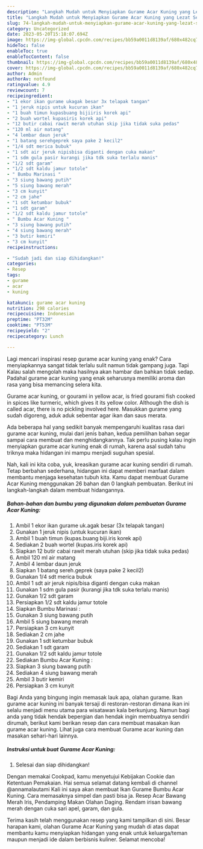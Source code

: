```yaml
---
description: "Langkah Mudah untuk Menyiapkan Gurame Acar Kuning yang Lezat Sekali"
title: "Langkah Mudah untuk Menyiapkan Gurame Acar Kuning yang Lezat Sekali"
slug: 74-langkah-mudah-untuk-menyiapkan-gurame-acar-kuning-yang-lezat-sekali
category: Uncategorized
date: 2023-05-20T15:18:07.694Z
image: https://img-global.cpcdn.com/recipes/bb59a0011d8139af/680x482cq70/gurame-acar-kuning-foto-resep-utama.jpg
hideToc: false
enableToc: true
enableTocContent: false
thumbnail: https://img-global.cpcdn.com/recipes/bb59a0011d8139af/680x482cq70/gurame-acar-kuning-foto-resep-utama.jpg
cover: https://img-global.cpcdn.com/recipes/bb59a0011d8139af/680x482cq70/gurame-acar-kuning-foto-resep-utama.jpg
author: Admin
authorAv: notfound
ratingvalue: 4.9
reviewcount: 7
recipeingredient:
- "1 ekor ikan gurame ukagak besar 3x telapak tangan"
- "1 jeruk nipis untuk kucuran ikan"
- "1 buah timun kupasbuang bijiiris korek api"
- "2 buah wortel kupasiris korek api"
- "12 butir cabai rawit merah utuhan skip jika tidak suka pedas"
- "120 ml air matang"
- "4 lembar daun jeruk"
- "1 batang serehgeprek saya pake 2 kecil2"
- "1/4 sdt merica bubuk"
- "1 sdt air jeruk nipisbisa diganti dengan cuka makan"
- "1 sdm gula pasir kurangi jika tdk suka terlalu manis"
- "1/2 sdt garam"
- "1/2 sdt kaldu jamur totole"
- " Bumbu Marinasi "
- "3 siung bawang putih"
- "5 siung bawang merah"
- "3 cm kunyit"
- "2 cm jahe"
- "1 sdt ketumbar bubuk"
- "1 sdt garam"
- "1/2 sdt kaldu jamur totole"
- " Bumbu Acar Kuning "
- "3 siung bawang putih"
- "4 siung bawang merah"
- "3 butir kemiri"
- "3 cm kunyit"
recipeinstructions:

- "Sudah jadi dan siap dihidangkan!"
categories:
- Resep
tags:
- gurame
- acar
- kuning

katakunci: gurame acar kuning 
nutrition: 298 calories
recipecuisine: Indonesian
preptime: "PT32M"
cooktime: "PT53M"
recipeyield: "2"
recipecategory: Lunch

---
```



Lagi mencari inspirasi resep gurame acar kuning yang enak? Cara menyiapkannya sangat tidak terlalu sulit namun tidak gampang juga. Tapi Kalau salah mengolah maka hasilnya akan hambar dan bahkan tidak sedap. Padahal gurame acar kuning yang enak seharusnya memiliki aroma dan rasa yang bisa memancing selera kita.


Gurame acar kuning, or gourami in yellow acar, is fried gourami fish cooked in spices like turmeric, which gives it its yellow color. Although the dish is called acar, there is no pickling involved here. Masukkan gurame yang sudah digoreng, aduk aduk sebentar agar ikan dan saus merata.

Ada beberapa hal yang sedikit banyak mempengaruhi kualitas rasa dari gurame acar kuning, mulai dari jenis bahan, kedua pemilihan bahan segar sampai cara membuat dan menghidangkannya. Tak perlu pusing kalau ingin menyiapkan gurame acar kuning enak di rumah, karena asal sudah tahu triknya maka hidangan ini mampu menjadi suguhan spesial.


Nah, kali ini kita coba, yuk, kreasikan gurame acar kuning sendiri di rumah. Tetap berbahan sederhana, hidangan ini dapat memberi manfaat dalam membantu menjaga kesehatan tubuh kita. Kamu dapat membuat Gurame Acar Kuning menggunakan 26 bahan dan 0 langkah pembuatan. Berikut ini langkah-langkah dalam membuat hidangannya.

<!--inarticleads1-->

##### Bahan-bahan dan bumbu yang digunakan dalam pembuatan Gurame Acar Kuning:

1. Ambil 1 ekor ikan gurame uk.agak besar (3x telapak tangan)
1. Gunakan 1 jeruk nipis (untuk kucuran ikan)
1. Ambil 1 buah timun (kupas.buang biji.iris korek api)
1. Sediakan 2 buah wortel (kupas.iris korek api)
1. Siapkan 12 butir cabai rawit merah utuhan (skip jika tidak suka pedas)
1. Ambil 120 ml air matang
1. Ambil 4 lembar daun jeruk
1. Siapkan 1 batang sereh.geprek (saya pake 2 kecil2)
1. Gunakan 1/4 sdt merica bubuk
1. Ambil 1 sdt air jeruk nipis/bisa diganti dengan cuka makan
1. Gunakan 1 sdm gula pasir (kurangi jika tdk suka terlalu manis)
1. Gunakan 1/2 sdt garam
1. Persiapkan 1/2 sdt kaldu jamur totole
1. Siapkan  Bumbu Marinasi :
1. Gunakan 3 siung bawang putih
1. Ambil 5 siung bawang merah
1. Persiapkan 3 cm kunyit
1. Sediakan 2 cm jahe
1. Gunakan 1 sdt ketumbar bubuk
1. Sediakan 1 sdt garam
1. Gunakan 1/2 sdt kaldu jamur totole
1. Sediakan  Bumbu Acar Kuning :
1. Siapkan 3 siung bawang putih
1. Sediakan 4 siung bawang merah
1. Ambil 3 butir kemiri
1. Persiapkan 3 cm kunyit


Bagi Anda yang bingung ingin memasak lauk apa, olahan gurame. Ikan gurame acar kuning ini banyak tersaji di restoran-restoran dimana ikan ini selalu menjadi menu utama para wisatawan kala berkunjung. Namun bagi anda yang tidak hendak bepergian dan hendak ingin membuatnya sendiri dirumah, berikut kami berikan resep dan cara membuat masakan ikan gurame acar kuning. Lihat juga cara membuat Gurame acar kuning dan masakan sehari-hari lainnya. 

<!--inarticleads2-->

##### Instruksi untuk buat Gurame Acar Kuning:


1. Selesai dan siap dihidangkan!

Dengan memakai Cookpad, kamu menyetujui Kebijakan Cookie dan Ketentuan Pemakaian. Hai semua selamat datang kembali di channel @annamalautami Kali ini saya akan membuat Ikan Gurame Bumbu Acar Kuning. Cara memasaknya simpel dan pasti bisa ja. Resep Acar Bawang Merah Iris, Pendamping Makan Olahan Daging. Rendam irisan bawang merah dengan cuka sari apel, garam, dan gula. 

Terima kasih telah menggunakan resep yang kami tampilkan di sini. Besar harapan kami, olahan Gurame Acar Kuning yang mudah di atas dapat membantu kamu menyiapkan hidangan yang enak untuk keluarga/teman maupun menjadi ide dalam berbisnis kuliner. Selamat mencoba!

